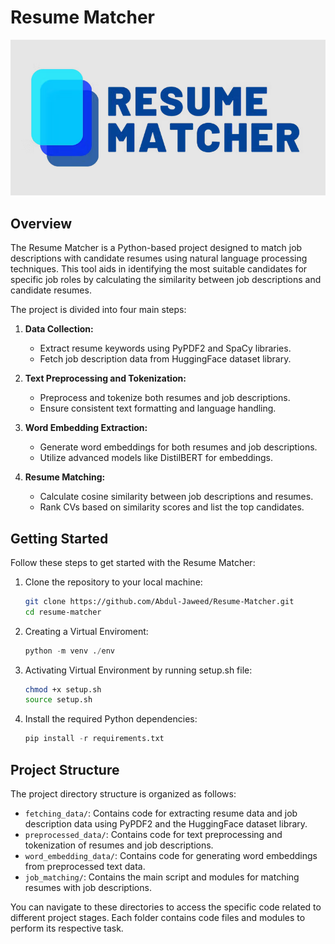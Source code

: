 # Resume Matcher

![Project Logo](logo.png)

## Overview

The Resume Matcher is a Python-based project designed to match job descriptions with candidate resumes using natural language processing techniques. This tool aids in identifying the most suitable candidates for specific job roles by calculating the similarity between job descriptions and candidate resumes.

The project is divided into four main steps:

1. **Data Collection:**
   - Extract resume keywords using PyPDF2 and SpaCy libraries.
   - Fetch job description data from HuggingFace dataset library.

2. **Text Preprocessing and Tokenization:**
   - Preprocess and tokenize both resumes and job descriptions.
   - Ensure consistent text formatting and language handling.

3. **Word Embedding Extraction:**
   - Generate word embeddings for both resumes and job descriptions.
   - Utilize advanced models like DistilBERT for embeddings.

4. **Resume Matching:**
   - Calculate cosine similarity between job descriptions and resumes.
   - Rank CVs based on similarity scores and list the top candidates.

## Getting Started

Follow these steps to get started with the Resume Matcher:

1. Clone the repository to your local machine:
   ```bash
   git clone https://github.com/Abdul-Jaweed/Resume-Matcher.git
   cd resume-matcher

2. Creating a Virtual Enviroment:
    ```python
    python -m venv ./env
    ```

3. Activating Virtual Environment by running setup.sh file:
    ```bash
    chmod +x setup.sh
    source setup.sh
    ```

4. Install the required Python dependencies:
    ```python
    pip install -r requirements.txt
    ```





## Project Structure

The project directory structure is organized as follows:

- `fetching_data/`: Contains code for extracting resume data and job description data using PyPDF2 and the HuggingFace dataset library.
- `preprocessed_data/`: Contains code for text preprocessing and tokenization of resumes and job descriptions.
- `word_embedding_data/`: Contains code for generating word embeddings from preprocessed text data.
- `job_matching/`: Contains the main script and modules for matching resumes with job descriptions.

You can navigate to these directories to access the specific code related to different project stages. Each folder contains code files and modules to perform its respective task.

